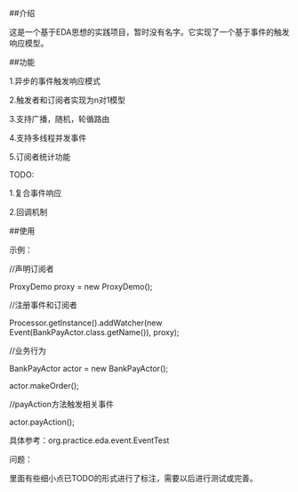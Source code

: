 ##介绍

这是一个基于EDA思想的实践项目，暂时没有名字。它实现了一个基于事件的触发响应模型。

##功能

1.异步的事件触发响应模式

2.触发者和订阅者实现为n对1模型

3.支持广播，随机，轮循路由

4.支持多线程并发事件

5.订阅者统计功能


TODO:

1.复合事件响应

2.回调机制

##使用

示例：

//声明订阅者

ProxyDemo proxy = new ProxyDemo();

//注册事件和订阅者

Processor.getInstance().addWatcher(new Event(BankPayActor.class.getName()), proxy);

//业务行为

BankPayActor actor = new BankPayActor();

actor.makeOrder();

//payAction方法触发相关事件

actor.payAction();


具体参考：org.practice.eda.event.EventTest

问题：

里面有些细小点已TODO的形式进行了标注，需要以后进行测试或完善。